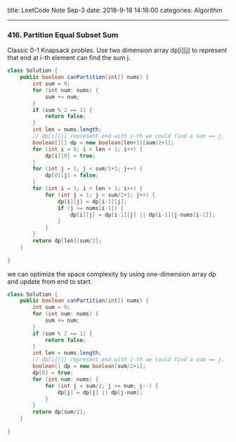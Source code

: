 title: LeetCode Note Sep-3
date: 2018-9-18 14:16:00
categories: Algorithm

---



### 416. Partition Equal Subset Sum

Classic 0-1 Knapsack probles. Use two dimension array dp\[i]\[j] to represent that end at i-th element can find the sum j.

```java
class Solution {
    public boolean canPartition(int[] nums) {
        int sum = 0;
        for (int num: nums) {
            sum += num;
        }
        if (sum % 2 == 1) {
            return false;
        }
        int len = nums.length;
        // dp[i][j] represent end with i-th we could find a sum == j.
        boolean[][] dp = new boolean[len+1][sum/2+1];
        for (int i = 0; i < len + 1; i++) {
            dp[i][0] = true;
        }
        for (int j = 1; j < sum/2+1; j++) {
            dp[0][j] = false;
        }
        for (int i = 1; i < len + 1; i++) {
            for (int j = 1; j < sum/2+1; j++) {
                dp[i][j] = dp[i-1][j];
                if (j >= nums[i-1]) {
                    dp[i][j] = dp[i-1][j] || dp[i-1][j-nums[i-1]];
                }
            }
        }
        return dp[len][sum/2];
    }
   
}
```

we can optimize the space complexity by using one-dimension array dp and update from end to start.

```java
class Solution {
    public boolean canPartition(int[] nums) {
        int sum = 0;
        for (int num: nums) {
            sum += num;
        }
        if (sum % 2 == 1) {
            return false;
        }
        int len = nums.length;
        // dp[i][j] represent end with i-th we could find a sum == j.
        boolean[] dp = new boolean[sum/2+1];
        dp[0] = true;
        for (int num: nums) {
            for (int j = sum/2; j >= num; j--) {
                dp[j] = dp[j] || dp[j-num];
            }
        }
        return dp[sum/2];
    }
   
}
```

